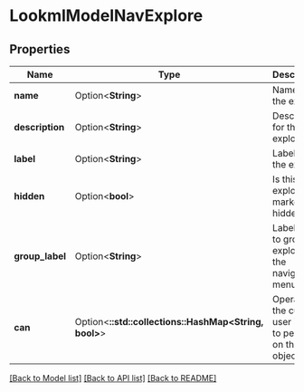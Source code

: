 # LookmlModelNavExplore

## Properties

Name | Type | Description | Notes
------------ | ------------- | ------------- | -------------
**name** | Option<**String**> | Name of the explore | [optional][readonly]
**description** | Option<**String**> | Description for the explore | [optional][readonly]
**label** | Option<**String**> | Label for the explore | [optional][readonly]
**hidden** | Option<**bool**> | Is this explore marked as hidden | [optional][readonly]
**group_label** | Option<**String**> | Label used to group explores in the navigation menus | [optional][readonly]
**can** | Option<**::std::collections::HashMap<String, bool>**> | Operations the current user is able to perform on this object | [optional][readonly]

[[Back to Model list]](../README.md#documentation-for-models) [[Back to API list]](../README.md#documentation-for-api-endpoints) [[Back to README]](../README.md)


